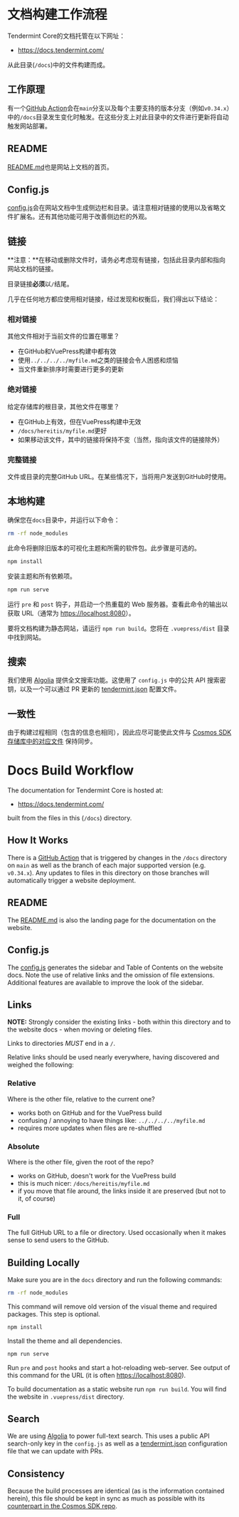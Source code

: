 # 文档构建工作流程

Tendermint Core的文档托管在以下网址：

- <https://docs.tendermint.com/>

从此目录(`/docs`)中的文件构建而成。

## 工作原理

有一个[GitHub Action](../.github/workflows/docs-deployment.yml)会在`main`分支以及每个主要支持的版本分支（例如`v0.34.x`）中的`/docs`目录发生变化时触发。在这些分支上对此目录中的文件进行更新将自动触发网站部署。

## README

[README.md](./README.md)也是网站上文档的首页。

## Config.js

[config.js](./.vuepress/config.js)会在网站文档中生成侧边栏和目录。请注意相对链接的使用以及省略文件扩展名。还有其他功能可用于改善侧边栏的外观。

## 链接

**注意：**在移动或删除文件时，请务必考虑现有链接，包括此目录内部和指向网站文档的链接。

目录链接**必须**以`/`结尾。

几乎在任何地方都应使用相对链接，经过发现和权衡后，我们得出以下结论：

### 相对链接

其他文件相对于当前文件的位置在哪里？

- 在GitHub和VuePress构建中都有效
- 使用`../../../../myfile.md`之类的链接会令人困惑和烦恼
- 当文件重新排序时需要进行更多的更新

### 绝对链接

给定存储库的根目录，其他文件在哪里？

- 在GitHub上有效，但在VuePress构建中无效
- `/docs/hereitis/myfile.md`更好
- 如果移动该文件，其中的链接将保持不变（当然，指向该文件的链接除外）

### 完整链接

文件或目录的完整GitHub URL。在某些情况下，当将用户发送到GitHub时使用。

## 本地构建

确保您在`docs`目录中，并运行以下命令：

```bash
rm -rf node_modules
```

此命令将删除旧版本的可视化主题和所需的软件包。此步骤是可选的。

```bash
npm install
```

安装主题和所有依赖项。

```bash
npm run serve
```

<!-- markdown-link-check-disable -->

运行 `pre` 和 `post` 钩子，并启动一个热重载的 Web 服务器。查看此命令的输出以获取 URL（通常为 <https://localhost:8080>）。

<!-- markdown-link-check-enable -->

要将文档构建为静态网站，请运行 `npm run build`。您将在 `.vuepress/dist` 目录中找到网站。

## 搜索

我们使用 [Algolia](https://www.algolia.com) 提供全文搜索功能。这使用了 `config.js` 中的公共 API 搜索密钥，以及一个可以通过 PR 更新的 [tendermint.json](https://github.com/algolia/docsearch-configs/blob/master/configs/tendermint.json) 配置文件。

## 一致性

由于构建过程相同（包含的信息也相同），因此应尽可能使此文件与 [Cosmos SDK 存储库中的对应文件](https://github.com/cosmos/cosmos-sdk/blob/master/docs/DOCS_README.md) 保持同步。


# Docs Build Workflow

The documentation for Tendermint Core is hosted at:

- <https://docs.tendermint.com/>

built from the files in this (`/docs`) directory.

## How It Works

There is a [GitHub Action](../.github/workflows/docs-deployment.yml) that is
triggered by changes in the `/docs` directory on `main` as well as the branch of
each major supported version (e.g. `v0.34.x`). Any updates to files in this
directory on those branches will automatically trigger a website deployment.

## README

The [README.md](./README.md) is also the landing page for the documentation on
the website.

## Config.js

The [config.js](./.vuepress/config.js) generates the sidebar and Table of
Contents on the website docs. Note the use of relative links and the omission of
file extensions. Additional features are available to improve the look of the
sidebar.

## Links

**NOTE:** Strongly consider the existing links - both within this directory and
to the website docs - when moving or deleting files.

Links to directories _MUST_ end in a `/`.

Relative links should be used nearly everywhere, having discovered and weighed
the following:

### Relative

Where is the other file, relative to the current one?

- works both on GitHub and for the VuePress build
- confusing / annoying to have things like: `../../../../myfile.md`
- requires more updates when files are re-shuffled

### Absolute

Where is the other file, given the root of the repo?

- works on GitHub, doesn't work for the VuePress build
- this is much nicer: `/docs/hereitis/myfile.md`
- if you move that file around, the links inside it are preserved (but not to it, of course)

### Full

The full GitHub URL to a file or directory. Used occasionally when it makes sense
to send users to the GitHub.

## Building Locally

Make sure you are in the `docs` directory and run the following commands:

```bash
rm -rf node_modules
```

This command will remove old version of the visual theme and required packages.
This step is optional.

```bash
npm install
```

Install the theme and all dependencies.

```bash
npm run serve
```

<!-- markdown-link-check-disable -->

Run `pre` and `post` hooks and start a hot-reloading web-server. See output of
this command for the URL (it is often <https://localhost:8080>).

<!-- markdown-link-check-enable -->

To build documentation as a static website run `npm run build`. You will find
the website in `.vuepress/dist` directory.

## Search

We are using [Algolia](https://www.algolia.com) to power full-text search. This
uses a public API search-only key in the `config.js` as well as a
[tendermint.json](https://github.com/algolia/docsearch-configs/blob/master/configs/tendermint.json)
configuration file that we can update with PRs.

## Consistency

Because the build processes are identical (as is the information contained
herein), this file should be kept in sync as much as possible with its
[counterpart in the Cosmos SDK
repo](https://github.com/cosmos/cosmos-sdk/blob/master/docs/DOCS_README.md).

